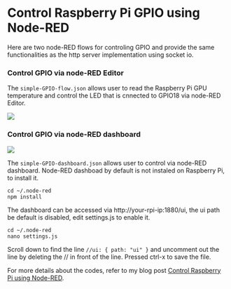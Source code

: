 # Control Raspberry Pi GPIO using Node-RED

Here are two node-RED flows for controling GPIO and provide the same functionalities as the http server implementation using socket io.

### Control GPIO via node-RED Editor

The `simple-GPIO-flow.json` allows user to read the Raspberry Pi GPU temperature and control the LED that is cnnected to GPIO18 via node-RED Editor.

[![](https://github.com/e-tinkers/simple_httpserver/examples-using-node-red/images/simple_gpio_flow.png)](https://github.com/e-tinkers/simple_httpserver/examples-using-node-red/images/simple_gpio_flow.png)

### Control GPIO via node-RED dashboard

[![](https://github.com/e-tinkers/simple_httpserver/examples-using-node-red/images/simple_gpio_dashboard.png)](https://github.com/e-tinkers/simple_httpserver/examples-using-node-red/images/simple_gpio_dashboard.png)

The `simple-GPIO-dashboard.json` allows user to control via node-RED dashboard. Node-RED dashboad by default is not instaled on Raspberry Pi, to install it.

    cd ~/.node-red
    npm install

The dashboard can be accessed via http://your-rpi-ip:1880/ui, the ui path be default is disabled, edit settings.js to enable it.

    cd ~/.node-red
    nano settings.js

Scroll down to find the line `//ui: { path: "ui" }` and uncomment out the line by deleting the // in front of the line. Pressed ctrl-x to save the file.

For more details about the codes, refer to my blog post [Control Raspberry Pi using Node-RED](https://www.e-tinkers.com/2019/02/control-raspberry-pi-gpio-using-node-red/).
